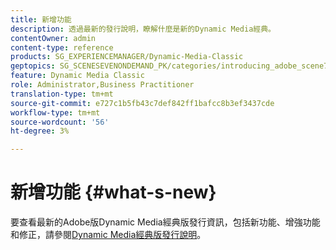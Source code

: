 ```yaml
---
title: 新增功能
description: 透過最新的發行說明，瞭解什麼是新的Dynamic Media經典。
contentOwner: admin
content-type: reference
products: SG_EXPERIENCEMANAGER/Dynamic-Media-Classic
geptopics: SG_SCENESEVENONDEMAND_PK/categories/introducing_adobe_scene7
feature: Dynamic Media Classic
role: Administrator,Business Practitioner
translation-type: tm+mt
source-git-commit: e727c1b5fb43c7def842ff1bafcc8b3ef3437cde
workflow-type: tm+mt
source-wordcount: '56'
ht-degree: 3%

---
```



# 新增功能 {#what-s-new}

要查看最新的Adobe版Dynamic Media經典版發行資訊，包括新功能、增強功能和修正，請參閱[Dynamic Media經典版發行說明](https://experienceleague.adobe.com/docs/dynamic-media-developer-resources/release-notes/s7rn2017.html)。
